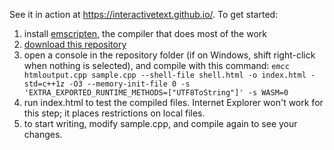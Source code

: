 
See it in action at https://interactivetext.github.io/. To get started:

1. install <a href="https://kripken.github.io/emscripten-site/docs/getting_started/downloads.html">emscripten</a>, the compiler that does most of the work
2. <a href="https://github.com/ad8e/Interactive-Text/archive/master.zip">download this repository</a>
3. open a console in the repository folder (if on Windows, shift right-click when nothing is selected), and compile with this command:
`emcc htmloutput.cpp sample.cpp --shell-file shell.html -o index.html -std=c++1z -O3 --memory-init-file 0 -s 'EXTRA_EXPORTED_RUNTIME_METHODS=["UTF8ToString"]' -s WASM=0`
4. run index.html to test the compiled files. Internet Explorer won't work for this step; it places restrictions on local files.
5. to start writing, modify sample.cpp, and compile again to see your changes.
